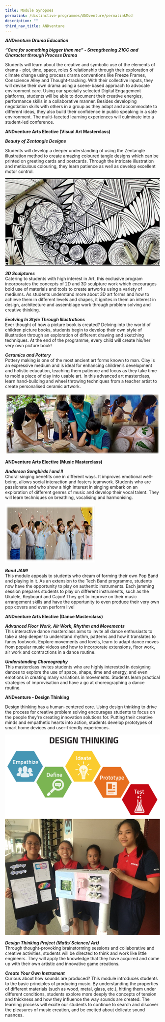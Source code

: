 ```yaml
---
title: Module Synopses
permalink: /distinctive-programmes/ANDventure/permalinkMod
description: ""
third_nav_title: ANDventure
---
```

<p><strong><em>ANDventure Drama Education</em></strong></p>
<p><strong><em>&ldquo;Care for something bigger than me&rdquo; - Strengthening 21CC and Character through Process Drama</em></strong></p>
<p>Students will learn about the creative and symbolic use of the elements of drama - plot, time, space, roles &amp; relationship through their exploration of climate change using process drama conventions like Freeze Frames, Conscience Alley and Thought-tracking. With their collective inputs, they will devise their own drama using a scene-based approach to advocate environment care. Using our specially selected Digital Engagement platforms, students will be able to document their creative energies, performance skills in a collaborative manner. Besides developing negotiation skills with others in a group as they adapt and accommodate to different ideas, they also build their confidence in public speaking in a safe environment. The multi-faceted learning experiences will culminate into a student-led conference.&nbsp;</p>

<p><strong>ANDventure Arts Elective (Visual Art Masterclass)</strong></p>
<p><strong><em>Beauty of Zentangle Designs</em></strong></p>
<p>Students will develop a deeper understanding of using the Zentangle illustration method to create amazing coloured tangle designs which can be printed on greeting cards and postcards. Through the intricate illustration and meticulous colouring, they learn patience as well as develop excellent motor control.&nbsp;</p>

![](/images/ANDvZentangle.jpg)      

<p><em><strong>3D Sculptures<br /></strong></em>Catering to students with high interest in Art, this exclusive program incorporates the concepts of 2D and 3D sculpture work which encourages bold use of materials and tools to create artworks using a variety of mediums. As students understand more about 3D art forms and how to achieve them in different levels and shapes, it ignites in them an interest in design, architecture and assemblage work through problem solving and creative thinking.</p>
<p><em><strong>Evolving In Style Through Illustrations<br /></strong></em>Ever thought of how a picture book is created? Delving into the world of children picture books, students begin to develop their own style of illustration through an exploration of different drawing and sketching techniques. At the end of the programme, every child will create his/her very own picture book!&nbsp;</p>
<p><em><strong>Ceramics and Pottery<br /></strong></em>Pottery&nbsp;making is one of the most ancient art forms known to man. Clay is an expressive medium and is ideal for enhancing children&rsquo;s development and holistic education, teaching them patience and focus as they take time to mold a piece of clay into usable art. In this advanced art masterclass, learn hand-building and wheel throwing techniques from a teacher artist to create personalised ceramic artwork.</p>

![](/images/ANDvCeramics.png)

<p><strong>ANDventure Arts Elective (Music&nbsp;</strong><strong>Masterclass)</strong><strong></strong></p>
<p><em><strong>Anderson Songbirds I and II<br /></strong></em>Choral singing benefits one in different ways. It improves emotional well-being, allows social interaction and fosters teamwork. Students who are passionate and who show a high interest in singing embark on an exploration of different genres of music and develop their vocal talent. They will learn techniques on breathing, vocalising and harmonising.</p>

![](/images/ANDvSongbird.png)

<p><em><strong>Band JAM!&nbsp;<br /></strong></em>This module appeals to students who dream of forming their own Pop Band and playing in it. As an extension to the Tech Band programme, students now have the opportunity to play on authentic instruments. Each jamming session prepares students to play on different instruments, such as the Ukulele, Keyboard and Cajon! They get to improve on their music arrangement skills and have the opportunity to even produce their very own pop covers and even perform live!&nbsp;</p>
<p><strong></strong></p>
<p><strong>ANDventure Arts Elective (Dance Masterclass)</strong></p>
<p><em><strong>Advanced Floor Work, Air Work, Rhythm and Movements<br /></strong></em>This interactive dance masterclass aims to invite all dance enthusiasts to take a step deeper to understand rhythm, patterns and how it translates to fancy footwork. Explore movements and levels, learn to adapt dance moves from popular music videos and how to incorporate extensions, floor work, air work and contractions in a dance routine.</p>
<p><em><strong>Understanding Choreography<br /></strong></em>This masterclass invites students who are highly interested in designing dances to explore the use of space, shape, time and energy, and even emotions&nbsp;in creating many variations in movements. Students learn practical strategies of improvisation and have a go at choreographing a dance routine.</p>
<p><strong>ANDventure - Design Thinking</strong></p>
<p>Design thinking&nbsp;has a human-centered core. Using design thinking to drive the process for creative problem solving encourages students to focus on the people they're creating innovation solutions for. Putting&nbsp;their creative minds and empathetic hearts into action, students develop prototypes of smart home devices&nbsp;and user-friendly experiences.&nbsp;</p>

![](/images/ANDvDesignThinking.png) ![](/images/ANDvDesignThinking2.jpg)

<p><em><strong>Design Thinking Project (Math/ Science/ Art)<br /></strong></em>Through thought-provoking brainstorming sessions and collaborative and creative activities, students will be directed to think and work like little engineers. They will apply the knowledge that they have acquired and come up with their own artistic and innovative game creations.&nbsp;</p>
<p><em><strong>Create Your Own Instrument<br /></strong></em>Curious about how sounds are produced? This module introduces students to the basic principles of producing music. By understanding the properties of different materials (such as wood, metal, glass, etc.), hitting them under different conditions, students explore more deeply the concepts of tension and thickness and how they influence the way sounds are created. The learning process will excite our students to continue to search and discover the pleasures of music creation, and be excited about delicate sound nuances.</p>